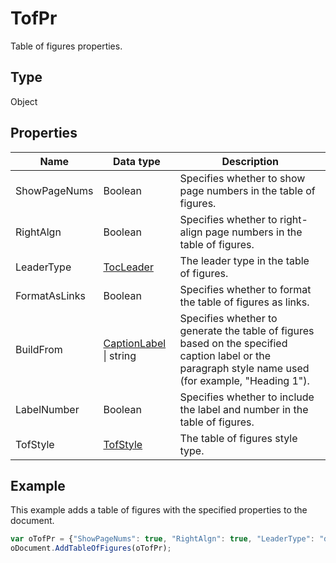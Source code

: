 # TofPr

Table of figures properties.

## Type

Object

## Properties

| **Name** | **Data type** | **Description** |
| ------------- | ------------- | ------------- |
| ShowPageNums | Boolean | Specifies whether to show page numbers in the table of figures. |
| RightAlgn | Boolean | Specifies whether to right-align page numbers in the table of figures. |
| LeaderType | [TocLeader](./TocLeader.md) | The leader type in the table of figures. |
| FormatAsLinks | Boolean | Specifies whether to format the table of figures as links. |
| BuildFrom | [CaptionLabel](./CaptionLabel.md) &#124; string | Specifies whether to generate the table of figures based on the specified caption label or the paragraph style name used (for example, "Heading 1"). |
| LabelNumber | Boolean | Specifies whether to include the label and number in the table of figures. |
| TofStyle | [TofStyle](./TofStyle.md) | The table of figures style type. |

## Example

This example adds a table of figures with the specified properties to the document.

```javascript
var oTofPr = {"ShowPageNums": true, "RightAlgn": true, "LeaderType": "dot", "FormatAsLinks": true, "BuildFrom": "Figure", "LabelNumber": true, "TofStyle": "distinctive"};
oDocument.AddTableOfFigures(oTofPr);
```
